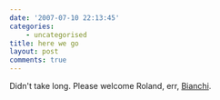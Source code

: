 ```yaml
---
date: '2007-07-10 22:13:45'
categories:
    - uncategorised
title: here we go
layout: post
comments: true
---
```


Didn't take long. Please welcome Roland, err,
[Bianchi](http://news.bbc.co.uk/sport1/hi/football/teams/m/man_city/6287728.stm).
